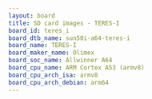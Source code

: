 ```yaml
---
layout: board
title: SD card images - TERES-I
board_id: teres_i
board_dtb_name: sun50i-a64-teres-i
board_name: TERES-I
board_maker_name: Olimex
board_soc_name: Allwinner A64
board_cpu_name: ARM Cortex A53 (armv8)
board_cpu_arch_isa: armv8
board_cpu_arch_debian: arm64
---
```

